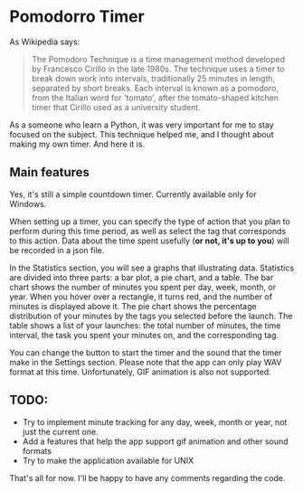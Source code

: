 # Pomodorro Timer

As Wikipedia says:

> The Pomodoro Technique is a time management method developed by Francesco Cirillo in the late 1980s. The technique uses a timer to break down work into intervals,    traditionally 25 minutes in length, separated by short breaks. Each interval is known as a pomodoro, from the Italian word for 'tomato', after the tomato-shaped kitchen timer that Cirillo used as a university student.

As a someone who learn a Python, it was very important for me to stay focused on the subject. This technique helped me, and I thought about making my own timer. And here it is.

## Main features

Yes, it's still a simple countdown timer. Currently available only for Windows.

When setting up a timer, you can specify the type of action that you plan to perform during this time period, as well as select the tag that corresponds to this action. Data about the time spent usefully (**or not, it's up to you**) will be recorded in a json file.

In the Statistics section, you will see a graphs that illustrating data. Statistics are divided into three parts: a bar plot, a pie chart, and a table. The bar chart shows the number of minutes you spent per day, week, month, or year. When you hover over a rectangle, it turns red, and the number of minutes is displayed above it. 
The pie chart shows the percentage distribution of your minutes by the tags you selected before the launch. The table shows a list of your launches: the total number of minutes, the time interval, the task you spent your minutes on, and the corresponding tag.

You can change the button to start the timer and the sound that the timer make in the Settings section. Please note that the app can only play WAV format at this time. Unfortunately, GIF animation is also not supported.

## TODO:
* Try to implement minute tracking for any day, week, month or year, not just the current one.
* Add a features that help the app support gif animation and other sound formats
* Try to make the application available for UNIX

That's all for now. I'll be happy to have any comments regarding the code.